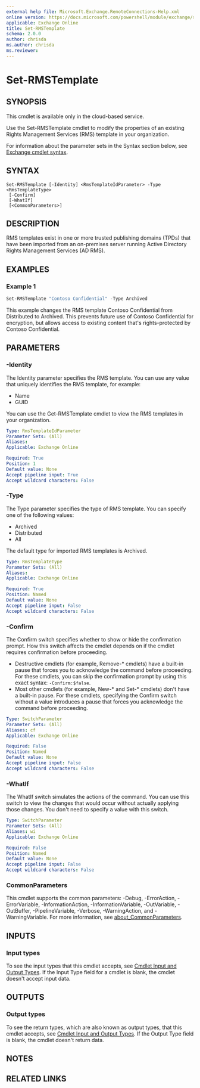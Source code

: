 ```yaml
---
external help file: Microsoft.Exchange.RemoteConnections-Help.xml
online version: https://docs.microsoft.com/powershell/module/exchange/set-rmstemplate
applicable: Exchange Online
title: Set-RMSTemplate
schema: 2.0.0
author: chrisda
ms.author: chrisda
ms.reviewer:
---
```


# Set-RMSTemplate

## SYNOPSIS
This cmdlet is available only in the cloud-based service.

Use the Set-RMSTemplate cmdlet to modify the properties of an existing Rights Management Services (RMS) template in your organization.

For information about the parameter sets in the Syntax section below, see [Exchange cmdlet syntax](https://docs.microsoft.com/powershell/exchange/exchange-cmdlet-syntax).

## SYNTAX

```
Set-RMSTemplate [-Identity] <RmsTemplateIdParameter> -Type <RmsTemplateType>
 [-Confirm]
 [-WhatIf]
 [<CommonParameters>]
```

## DESCRIPTION
RMS templates exist in one or more trusted publishing domains (TPDs) that have been imported from an on-premises server running Active Directory Rights Management Services (AD RMS).

## EXAMPLES

### Example 1
```powershell
Set-RMSTemplate "Contoso Confidential" -Type Archived
```

This example changes the RMS template Contoso Confidential from Distributed to Archived. This prevents future use of Contoso Confidential for encryption, but allows access to existing content that's rights-protected by Contoso Confidential.

## PARAMETERS

### -Identity
The Identity parameter specifies the RMS template. You can use any value that uniquely identifies the RMS template, for example:

- Name
- GUID

You can use the Get-RMSTemplate cmdlet to view the RMS templates in your organization.

```yaml
Type: RmsTemplateIdParameter
Parameter Sets: (All)
Aliases:
Applicable: Exchange Online

Required: True
Position: 1
Default value: None
Accept pipeline input: True
Accept wildcard characters: False
```

### -Type
The Type parameter specifies the type of RMS template. You can specify one of the following values:

- Archived
- Distributed
- All

The default type for imported RMS templates is Archived.

```yaml
Type: RmsTemplateType
Parameter Sets: (All)
Aliases:
Applicable: Exchange Online

Required: True
Position: Named
Default value: None
Accept pipeline input: False
Accept wildcard characters: False
```

### -Confirm
The Confirm switch specifies whether to show or hide the confirmation prompt. How this switch affects the cmdlet depends on if the cmdlet requires confirmation before proceeding.

- Destructive cmdlets (for example, Remove-\* cmdlets) have a built-in pause that forces you to acknowledge the command before proceeding. For these cmdlets, you can skip the confirmation prompt by using this exact syntax: `-Confirm:$false`.
- Most other cmdlets (for example, New-\* and Set-\* cmdlets) don't have a built-in pause. For these cmdlets, specifying the Confirm switch without a value introduces a pause that forces you acknowledge the command before proceeding.

```yaml
Type: SwitchParameter
Parameter Sets: (All)
Aliases: cf
Applicable: Exchange Online

Required: False
Position: Named
Default value: None
Accept pipeline input: False
Accept wildcard characters: False
```

### -WhatIf
The WhatIf switch simulates the actions of the command. You can use this switch to view the changes that would occur without actually applying those changes. You don't need to specify a value with this switch.

```yaml
Type: SwitchParameter
Parameter Sets: (All)
Aliases: wi
Applicable: Exchange Online

Required: False
Position: Named
Default value: None
Accept pipeline input: False
Accept wildcard characters: False
```

### CommonParameters
This cmdlet supports the common parameters: -Debug, -ErrorAction, -ErrorVariable, -InformationAction, -InformationVariable, -OutVariable, -OutBuffer, -PipelineVariable, -Verbose, -WarningAction, and -WarningVariable. For more information, see [about_CommonParameters](https://go.microsoft.com/fwlink/p/?LinkID=113216).

## INPUTS

### Input types
To see the input types that this cmdlet accepts, see [Cmdlet Input and Output Types](https://go.microsoft.com/fwlink/p/?linkId=616387). If the Input Type field for a cmdlet is blank, the cmdlet doesn't accept input data.

## OUTPUTS

### Output types
To see the return types, which are also known as output types, that this cmdlet accepts, see [Cmdlet Input and Output Types](https://go.microsoft.com/fwlink/p/?linkId=616387). If the Output Type field is blank, the cmdlet doesn't return data.

## NOTES

## RELATED LINKS
